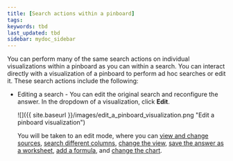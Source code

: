 ```yaml
---
title: [Search actions within a pinboard]
tags:
keywords: tbd
last_updated: tbd
sidebar: mydoc_sidebar
---
```

You can perform many of the same search actions on individual visualizations within a pinboard as you can within a search. You can interact directly with a visualization of a pinboard to perform ad hoc searches or edit it. These search actions include the following:

-   Editing a search - You can edit the original search and reconfigure the answer. In the dropdown of a visualization, click **Edit**.

     ![]({{ site.baseurl }}/images/edit_a_pinboard_visualization.png "Edit a pinboard visualization")

    You will be taken to an edit mode, where you can [view and change sources](../end_user_search/about_choosing_sources.html#), [search different columns](../end_user_search/about_the_search_bar.html#), [change the view](../../complex_searches/change_the_view.html#), [save the answer as a worksheet](../../complex_searches/about_query_on_query.html), [add a formula](../../complex_searches/add_formula_to_search.html#), and [change the chart](../end_user_search/change_the_chart.html#).
